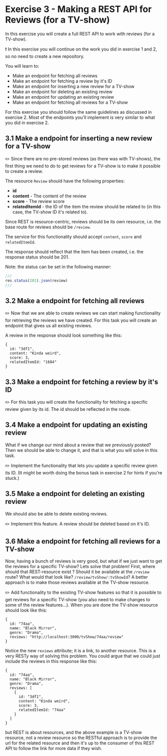# Exercise 3 - Making a REST API for Reviews (for a TV-show)
In this exercise you will create a full REST API to work with reviews (for a TV-show).

:exclamation: In this exercise you will continue on the work you did in exercise 1 and 2, so no need to create a new repository.

You will learn to:

- Make an endpoint for fetching all reviews
- Make an endpoint for fetching a review by it's ID
- Make an endpoint for inserting a new review for a TV-show
- Make an endpoint for deleting an existing review
- Make an endpoint for updating an existing review
- Make an endpoint for fetching all reviews for a TV-show

For this exercise you should follow the same guidelines as discussed in exercise 2. Most of the endpoints you'll implement is very similar to what you did in exercise 2.

## 3.1 Make a endpoint for inserting a new review for a TV-show
:pencil2: Since there are no pre-stored reviews (as there was with TV-shows),
the first thing we need to do to get reviews for a TV-show is to make it possible to create a review.

The resource `Review` should have the following properties:

 * **id**
 * **content** - The content of the review
 * **score** - The review score
 * **relatedItemId** - the ID of the item the review should be related to (in this case, the TV-show ID it's related to).

Since REST is resource-centric, reviews should be its own resource,
i.e. the base route for reviews should be `/review`.

The service for this functionality should accept `content`, `score` and `relatedItemId`.

The response should reflect that the item has been created, i.e. the response status should be 201.

Note: the status can be set in the following manner:
```js
///
res.status(201).json(review)
///
```

## 3.2 Make a endpoint for fetching all reviews
:pencil2: Now that we are able to create reviews we can start making functionality for retrieving the reviews we have created. For this task you will create an endpoint that gives us all existing reviews.

A review in the response should look something like this:
```
{
  id: "3df1",
  content: "Kinda weird",
  score: 3,
  relatedItemId: "1684"
}
```

## 3.3 Make a endpoint for fetching a review by it's ID
:pencil2: For this task you will create the functionality for fetching a specific review given by its id. The id should be reflected in the route.

## 3.4 Make a endpoint for updating an existing review
What if we change our mind about a review that we previously posted? Then we should be able to change it, and that is what you will solve in this task. 

:pencil2: Implement the functionality that lets you update a specific review given its ID. (It might be worth doing the bonus task in exercise 2 for hints if you're stuck.)

## 3.5 Make a endpoint for deleting an existing review
We should also be able to delete existing reviews. 

:pencil2: Implement this feature. A review should be deleted based on it's ID.

## 3.6 Make a endpoint for fetching all reviews for a TV-show
Now, having a bunch of reviews is very good, but what if we just want to get the reviews for a specific TV-show? Lets solve that problem! First, where should that REST-resource exist ? Should it be available at the `/review` route? What would that look like? `/review/tvShow/:tvShowId`? A better approach is to make those reviews available at the TV-show resource.

:pencil2: Add functionality to the existing TV-show features so that it is possible to get reviews for a specific TV-show (you also need to make changes to some of the review features...). When you are done the TV-show resource should look like this:
```
{
  id: "74aa",
  name: "Black Mirror",
  genre: "Drama",
  reviews: "http://localhost:3000/tvShow/74aa/review"
}
```

Notice the new `reviews` attribute; it is a link, to another resource. This is a very RESTy way of solving this problem. You could argue that we could just include the reviews in this response like this:
```
{
  id: "74aa",
  name: "Black Mirror",
  genre: "Drama",
  reviews: [
    {
      id: "3df1",
      content: "Kinda weird",
      score: 3,
      relatedItemId: "74aa"
    }
  ]
}
```
 but REST is about resources, and the above example is a TV-show resource, not a review resource so the RESTful approach is to provide the url for the related resource and then it's up to the consumer of this REST API to follow the link for more data if they wish.
